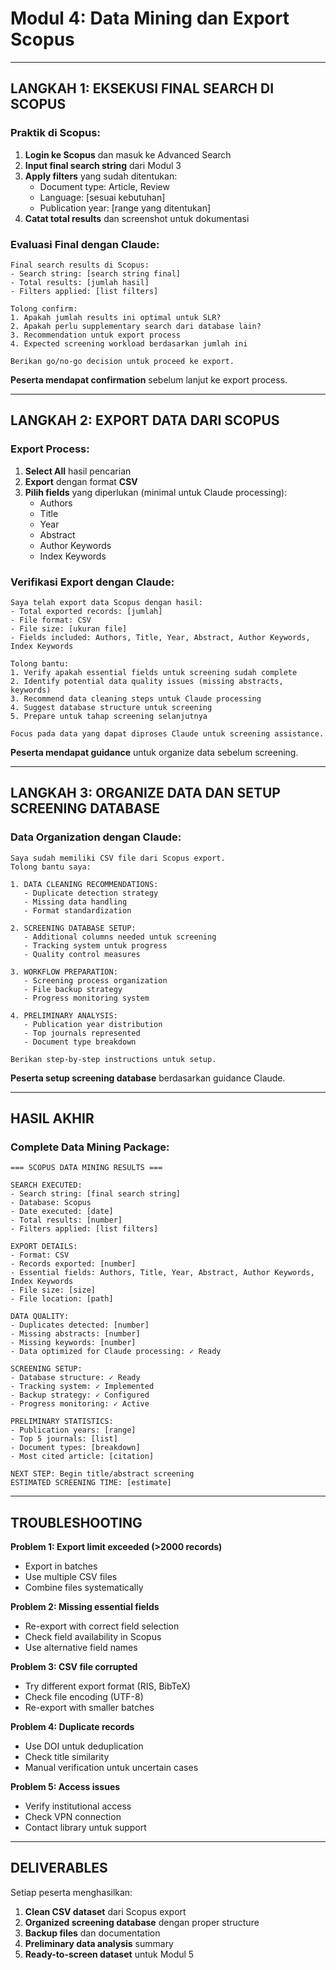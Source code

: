 # Modul 4: Data Mining dan Export Scopus

---

## **LANGKAH 1: EKSEKUSI FINAL SEARCH DI SCOPUS**

### **Praktik di Scopus:**
1. **Login ke Scopus** dan masuk ke Advanced Search
2. **Input final search string** dari Modul 3
3. **Apply filters** yang sudah ditentukan:
   - Document type: Article, Review
   - Language: [sesuai kebutuhan]
   - Publication year: [range yang ditentukan]
4. **Catat total results** dan screenshot untuk dokumentasi

### **Evaluasi Final dengan Claude:**
```
Final search results di Scopus:
- Search string: [search string final]
- Total results: [jumlah hasil]
- Filters applied: [list filters]

Tolong confirm:
1. Apakah jumlah results ini optimal untuk SLR?
2. Apakah perlu supplementary search dari database lain?
3. Recommendation untuk export process
4. Expected screening workload berdasarkan jumlah ini

Berikan go/no-go decision untuk proceed ke export.
```

**Peserta mendapat confirmation** sebelum lanjut ke export process.

---

## **LANGKAH 2: EXPORT DATA DARI SCOPUS**

### **Export Process:**
1. **Select All** hasil pencarian
2. **Export** dengan format **CSV** 
3. **Pilih fields** yang diperlukan (minimal untuk Claude processing):
   - Authors
   - Title
   - Year
   - Abstract
   - Author Keywords
   - Index Keywords

### **Verifikasi Export dengan Claude:**
```
Saya telah export data Scopus dengan hasil:
- Total exported records: [jumlah]
- File format: CSV
- File size: [ukuran file]
- Fields included: Authors, Title, Year, Abstract, Author Keywords, Index Keywords

Tolong bantu:
1. Verify apakah essential fields untuk screening sudah complete
2. Identify potential data quality issues (missing abstracts, keywords)
3. Recommend data cleaning steps untuk Claude processing
4. Suggest database structure untuk screening
5. Prepare untuk tahap screening selanjutnya

Focus pada data yang dapat diproses Claude untuk screening assistance.
```

**Peserta mendapat guidance** untuk organize data sebelum screening.

---

## **LANGKAH 3: ORGANIZE DATA DAN SETUP SCREENING DATABASE**

### **Data Organization dengan Claude:**
```
Saya sudah memiliki CSV file dari Scopus export. 
Tolong bantu saya:

1. DATA CLEANING RECOMMENDATIONS:
   - Duplicate detection strategy
   - Missing data handling
   - Format standardization

2. SCREENING DATABASE SETUP:
   - Additional columns needed untuk screening
   - Tracking system untuk progress
   - Quality control measures

3. WORKFLOW PREPARATION:
   - Screening process organization
   - File backup strategy
   - Progress monitoring system

4. PRELIMINARY ANALYSIS:
   - Publication year distribution
   - Top journals represented
   - Document type breakdown

Berikan step-by-step instructions untuk setup.
```

**Peserta setup screening database** berdasarkan guidance Claude.

---

## **HASIL AKHIR**

### **Complete Data Mining Package:**
```
=== SCOPUS DATA MINING RESULTS ===

SEARCH EXECUTED:
- Search string: [final search string]
- Database: Scopus
- Date executed: [date]
- Total results: [number]
- Filters applied: [list filters]

EXPORT DETAILS:
- Format: CSV
- Records exported: [number]
- Essential fields: Authors, Title, Year, Abstract, Author Keywords, Index Keywords
- File size: [size]
- File location: [path]

DATA QUALITY:
- Duplicates detected: [number]
- Missing abstracts: [number]
- Missing keywords: [number]
- Data optimized for Claude processing: ✓ Ready

SCREENING SETUP:
- Database structure: ✓ Ready
- Tracking system: ✓ Implemented
- Backup strategy: ✓ Configured
- Progress monitoring: ✓ Active

PRELIMINARY STATISTICS:
- Publication years: [range]
- Top 5 journals: [list]
- Document types: [breakdown]
- Most cited article: [citation]

NEXT STEP: Begin title/abstract screening
ESTIMATED SCREENING TIME: [estimate]
```

---

## **TROUBLESHOOTING**

**Problem 1: Export limit exceeded (>2000 records)**
- Export in batches
- Use multiple CSV files
- Combine files systematically

**Problem 2: Missing essential fields**
- Re-export with correct field selection
- Check field availability in Scopus
- Use alternative field names

**Problem 3: CSV file corrupted**
- Try different export format (RIS, BibTeX)
- Check file encoding (UTF-8)
- Re-export with smaller batches

**Problem 4: Duplicate records**
- Use DOI untuk deduplication
- Check title similarity
- Manual verification untuk uncertain cases

**Problem 5: Access issues**
- Verify institutional access
- Check VPN connection
- Contact library untuk support

---

## **DELIVERABLES**

Setiap peserta menghasilkan:
1. **Clean CSV dataset** dari Scopus export
2. **Organized screening database** dengan proper structure
3. **Backup files** dan documentation
4. **Preliminary data analysis** summary
5. **Ready-to-screen dataset** untuk Modul 5